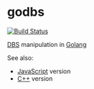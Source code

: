 # godbs

[![Build Status](https://travis-ci.org/ukoloff/godbs.svg)](https://travis-ci.org/ukoloff/godbs)

[DBS] manipulation in [Golang]

See also:
* [JavaScript][dbs.js] version
* [C++][dbs.cpp] version

[Golang]: https://golang.org/
[dbs.js]: https://github.com/ukoloff/dbs.js
[dbs.cpp]: https://github.com/ukoloff/nf4s
[DBS]: https://github.com/ukoloff/dbs.js/wiki/DBS
